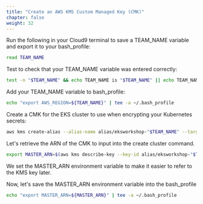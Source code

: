 ```yaml
---
title: "Create an AWS KMS Custom Managed Key (CMK)"
chapter: false
weight: 32
---
```


Run the following in your Cloud9 terminal to save a TEAM_NAME variable and export it to your bash_profile:

```bash
read TEAM_NAME
```

Test to check that your TEAM_NAME variable was entered correctly:
```bash
test -n "$TEAM_NAME" && echo TEAM_NAME is "$TEAM_NAME" || echo TEAM_NAME is not set
```

Add your TEAM_NAME variable to bash_profile:
```bash
echo "export AWS_REGION=${TEAM_NAME}" | tee -a ~/.bash_profile
```

Create a CMK for the EKS cluster to use when encrypting your Kubernetes secrets:
```bash
aws kms create-alias --alias-name alias/eksworkshop-"$TEAM_NAME" --target-key-id $(aws kms create-key --query KeyMetadata.Arn --output text)
```

Let's retrieve the ARN of the CMK to input into the create cluster command.

```bash
export MASTER_ARN=$(aws kms describe-key --key-id alias/eksworkshop-"$TEAM_NAME" --query KeyMetadata.Arn --output text)
```

We set the MASTER_ARN environment variable to make it easier to refer to the KMS key later.

Now, let's save the MASTER_ARN environment variable into the bash_profile

```bash
echo "export MASTER_ARN=${MASTER_ARN}" | tee -a ~/.bash_profile
```
